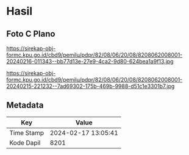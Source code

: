 # Hasil

## Foto C Plano

https://sirekap-obj-formc.kpu.go.id/cbd9/pemilu/pdpr/82/08/06/20/08/8208062008001-20240216-011343--bb77d13e-27e9-4ca2-9d80-624bea1a9f13.jpg

https://sirekap-obj-formc.kpu.go.id/cbd9/pemilu/pdpr/82/08/06/20/08/8208062008001-20240215-221232--7ad69302-175b-469b-9988-d51c1e3301b7.jpg


## Metadata

| Key        | Value               |
| ---------- | ------------------- |
| Time Stamp | 2024-02-17 13:05:41 |
| Kode Dapil | 8201                |



